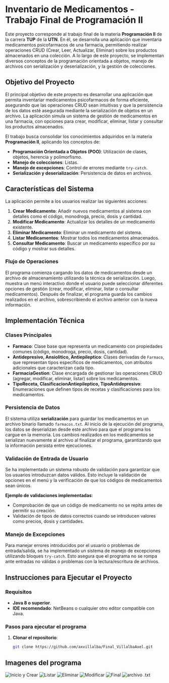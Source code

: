 # **Inventario de Medicamentos - Trabajo Final de Programación II**

Este proyecto corresponde al trabajo final de la materia **Programación II** de la carrera **TUP** de la **UTN**. En él, se desarrolla una aplicación que inventaria medicamentos psicofarmacos de una farmacia, permitiendo realizar operaciones CRUD (Crear, Leer, Actualizar, Eliminar) sobre los productos almacenados en una colección. A lo largo de este proyecto, se implementan diversos conceptos de la programación orientada a objetos, manejo de archivos con serialización y deserialización, y la gestión de colecciones.

## **Objetivo del Proyecto**

El principal objetivo de este proyecto es desarrollar una aplicación que permita inventariar medicamentos psicofarmacos de forma eficiente, asegurando que las operaciones CRUD sean intuitivas y que la persistencia de los datos esté asegurada mediante la serialización de objetos en un archivo. La aplicación simula un sistema de gestión de medicamentos en una farmacia, con opciones para crear, modificar, eliminar, listar y consultar los productos almacenados.

El trabajo busca consolidar los conocimientos adquiridos en la materia **Programación II**, aplicando los conceptos de:
- **Programación Orientada a Objetos (POO)**: Utilización de clases, objetos, herencia y polimorfismo.
- **Manejo de colecciones**: Listas.
- **Manejo de excepciones**: Control de errores mediante `try-catch`.
- **Serialización y deserialización**: Persistencia de datos en archivos.

## **Características del Sistema**

La aplicación permite a los usuarios realizar las siguientes acciones:

1. **Crear Medicamento**: Añadir nuevos medicamentos al sistema con detalles como el código, monodroga, precio, dosis y cantidad.
2. **Modificar Medicamento**: Actualizar los detalles de un medicamento existente.
3. **Eliminar Medicamento**: Eliminar un medicamento del sistema.
4. **Listar Medicamentos**: Mostrar todos los medicamentos almacenados.
5. **Consultar Medicamento**: Buscar un medicamento específico por su código y mostrar sus detalles.

### **Flujo de Operaciones**

El programa comienza cargando los datos de medicamentos desde un archivo de almacenamiento utilizando la técnica de serialización. Luego, muestra un menú interactivo donde el usuario puede seleccionar diferentes opciones de gestión (crear, modificar, eliminar, listar o consultar medicamentos). Después de finalizar, el programa guarda los cambios realizados en el archivo, sobrescribiendo el archivo anterior con la nueva información.

## **Implementación Técnica**

### **Clases Principales**

- **Farmaco**: Clase base que representa un medicamento con propiedades comunes (código, monodroga, precio, dosis, cantidad).
- **Antidepresivo, Ansiolitico, Antiepileptico**: Clases derivadas de `Farmaco`, que representan tipos específicos de medicamentos, con atributos adicionales que caracterizan cada tipo.
- **FarmaciaGestion**: Clase encargada de gestionar las operaciones CRUD (agregar, modificar, eliminar, listar) sobre los medicamentos.
- **TipoReceta, ClasificacionAntiepileptico, TipoAntidepresivo**: Enumeraciones que definen tipos de recetas y clasificaciones para los medicamentos.

### **Persistencia de Datos**

El sistema utiliza **serialización** para guardar los medicamentos en un archivo binario llamado `farmacos.txt`. Al inicio de la ejecución del programa, los datos se deserializan desde este archivo para que el programa los cargue en la memoria. Los cambios realizados en los medicamentos se serializan nuevamente al archivo al finalizar el programa, garantizando que la información persista entre ejecuciones.

### **Validación de Entrada de Usuario**

Se ha implementado un sistema robusto de validación para garantizar que los usuarios introduzcan datos válidos. Esto incluye la validación de opciones en el menú y la verificación de que los códigos de medicamentos sean únicos.

**Ejemplo de validaciones implementadas**:
- Comprobación de que un código de medicamento no se repita antes de permitir su creación.
- Validación de tipos de datos correctos cuando se introducen valores como precios, dosis y cantidades.

### **Manejo de Excepciones**

Para manejar errores introducidos por el usuario o problemas de entrada/salida, se ha implementado un sistema de manejo de excepciones utilizando bloques `try-catch`. Esto asegura que el programa no se rompa ante entradas no válidas o problemas con la lectura/escritura de archivos.

## **Instrucciones para Ejecutar el Proyecto**

### **Requisitos**

- **Java 8 o superior**.
- **IDE recomendado**: NetBeans o cualquier otro editor compatible con Java.

### **Pasos para ejecutar el programa**

1. **Clonar el repositorio**:

   ```bash
   git clone https://github.com/axvillalba/Final_VillalbaAxel.git


## **Imagenes del programa**
![Inicio y Crear](https://github.com/axvillalba/Final_VillalbaAxel/blob/master/screenshots/1.jpg)
![Listar](https://github.com/axvillalba/Final_VillalbaAxel/blob/master/screenshots/2.jpg)
![Eliminar](https://github.com/axvillalba/Final_VillalbaAxel/blob/master/screenshots/3.jpg)
![Modificar](https://github.com/axvillalba/Final_VillalbaAxel/blob/master/screenshots/4.jpg)
![Final](https://github.com/axvillalba/Final_VillalbaAxel/blob/master/screenshots/5.png)
![archivo .txt](https://github.com/axvillalba/Final_VillalbaAxel/blob/master/screenshots/5.jpg)
